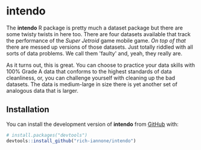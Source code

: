 

# intendo

The **intendo** R package is pretty much a dataset package but there are some twisty
twists in here too. There are four datasets available that track the performance 
of the *Super Jetroid* game mobile game. *On top of that* there are messed up versions
of those datasets. Just totally riddled with all sorts of data problems. We call them
'faulty' and, yeah, they really are.

As it turns out, this is great. You can choose to practice your data skills with 100% 
Grade A data that conforms to the highest standards of data cleanliness, or, you can
challenge yourself with cleaning up the bad datasets. The data is medium-large in size
there is yet another set of analogous data that is larger.

## Installation

You can install the development version of **intendo** from
[GitHub](https://github.com/) with:

``` r
# install.packages("devtools")
devtools::install_github("rich-iannone/intendo")
```
